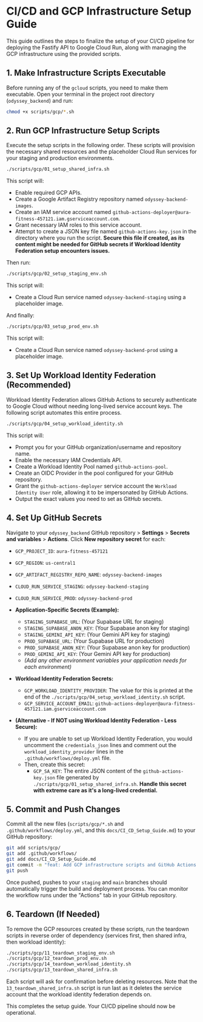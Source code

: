 # CI/CD and GCP Infrastructure Setup Guide

This guide outlines the steps to finalize the setup of your CI/CD pipeline for deploying the Fastify API to Google Cloud Run, along with managing the GCP infrastructure using the provided scripts.

## 1. Make Infrastructure Scripts Executable

Before running any of the `gcloud` scripts, you need to make them executable. Open your terminal in the project root directory (`odyssey_backend`) and run:

```bash
chmod +x scripts/gcp/*.sh
```

## 2. Run GCP Infrastructure Setup Scripts

Execute the setup scripts in the following order. These scripts will provision the necessary shared resources and the placeholder Cloud Run services for your staging and production environments.

```bash
./scripts/gcp/01_setup_shared_infra.sh
```
This script will:
*   Enable required GCP APIs.
*   Create a Google Artifact Registry repository named `odyssey-backend-images`.
*   Create an IAM service account named `github-actions-deployer@aura-fitness-457121.iam.gserviceaccount.com`.
*   Grant necessary IAM roles to this service account.
*   Attempt to create a JSON key file named `github-actions-key.json` in the directory where you run the script. **Secure this file if created, as its content might be needed for GitHub secrets if Workload Identity Federation setup encounters issues.**

Then run:
```bash
./scripts/gcp/02_setup_staging_env.sh
```
This script will:
*   Create a Cloud Run service named `odyssey-backend-staging` using a placeholder image.

And finally:
```bash
./scripts/gcp/03_setup_prod_env.sh
```
This script will:
*   Create a Cloud Run service named `odyssey-backend-prod` using a placeholder image.

## 3. Set Up Workload Identity Federation (Recommended)

Workload Identity Federation allows GitHub Actions to securely authenticate to Google Cloud without needing long-lived service account keys. The following script automates this entire process.

```bash
./scripts/gcp/04_setup_workload_identity.sh
```

This script will:
*   Prompt you for your GitHub organization/username and repository name.
*   Enable the necessary IAM Credentials API.
*   Create a Workload Identity Pool named `github-actions-pool`.
*   Create an OIDC Provider in the pool configured for your GitHub repository.
*   Grant the `github-actions-deployer` service account the `Workload Identity User` role, allowing it to be impersonated by GitHub Actions.
*   Output the exact values you need to set as GitHub secrets.

## 4. Set Up GitHub Secrets

Navigate to your `odyssey_backend` GitHub repository > **Settings** > **Secrets and variables** > **Actions**. Click **New repository secret** for each:

*   `GCP_PROJECT_ID`: `aura-fitness-457121`
*   `GCP_REGION`: `us-central1`
*   `GCP_ARTIFACT_REGISTRY_REPO_NAME`: `odyssey-backend-images`
*   `CLOUD_RUN_SERVICE_STAGING`: `odyssey-backend-staging`
*   `CLOUD_RUN_SERVICE_PROD`: `odyssey-backend-prod`

*   **Application-Specific Secrets (Example):**
    *   `STAGING_SUPABASE_URL`: (Your Supabase URL for staging)
    *   `STAGING_SUPABASE_ANON_KEY`: (Your Supabase anon key for staging)
    *   `STAGING_GEMINI_API_KEY`: (Your Gemini API key for staging)
    *   `PROD_SUPABASE_URL`: (Your Supabase URL for production)
    *   `PROD_SUPABASE_ANON_KEY`: (Your Supabase anon key for production)
    *   `PROD_GEMINI_API_KEY`: (Your Gemini API key for production)
    *   *(Add any other environment variables your application needs for each environment)*

*   **Workload Identity Federation Secrets:**
    *   `GCP_WORKLOAD_IDENTITY_PROVIDER`: The value for this is printed at the end of the `./scripts/gcp/04_setup_workload_identity.sh` script.
    *   `GCP_SERVICE_ACCOUNT_EMAIL`: `github-actions-deployer@aura-fitness-457121.iam.gserviceaccount.com`

*   **(Alternative - If NOT using Workload Identity Federation - Less Secure):**
    *   If you are unable to set up Workload Identity Federation, you would uncomment the `credentials_json` lines and comment out the `workload_identity_provider` lines in the `.github/workflows/deploy.yml` file.
    *   Then, create this secret:
        *   `GCP_SA_KEY`: The entire JSON content of the `github-actions-key.json` file generated by `./scripts/gcp/01_setup_shared_infra.sh`. **Handle this secret with extreme care as it's a long-lived credential.**

## 5. Commit and Push Changes

Commit all the new files (`scripts/gcp/*.sh` and `.github/workflows/deploy.yml`, and this `docs/CI_CD_Setup_Guide.md`) to your GitHub repository:

```bash
git add scripts/gcp/
git add .github/workflows/
git add docs/CI_CD_Setup_Guide.md
git commit -m "feat: Add GCP infrastructure scripts and GitHub Actions CI/CD workflow"
git push
```

Once pushed, pushes to your `staging` and `main` branches should automatically trigger the build and deployment process. You can monitor the workflow runs under the "Actions" tab in your GitHub repository.

## 6. Teardown (If Needed)

To remove the GCP resources created by these scripts, run the teardown scripts in reverse order of dependency (services first, then shared infra, then workload identity):

```bash
./scripts/gcp/11_teardown_staging_env.sh
./scripts/gcp/12_teardown_prod_env.sh
./scripts/gcp/14_teardown_workload_identity.sh
./scripts/gcp/13_teardown_shared_infra.sh
```
Each script will ask for confirmation before deleting resources. Note that the `13_teardown_shared_infra.sh` script is run last as it deletes the service account that the workload identity federation depends on.

This completes the setup guide. Your CI/CD pipeline should now be operational.
